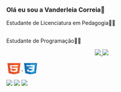 ### Olá eu sou a Vanderleia  Correia👋
Estudante de Licenciatura em Pedagogia🧑‍🎓 
##
 Estudante de Programação🧑‍💻
 <div align="center">
  <a href="https://github.com/vancorreia04">
  <img height="150em" src="https://github-readme-stats.vercel.app/api?username=vancorreia04&show_icons=true&theme=dracula&include_all_commits=true&count_private=true"/>
  <img height="150em" src="https://github-readme-stats.vercel.app/api/top-langs/?username=vancorreia04&layout=compact&langs_count=7&theme=dracula"/>
</div>
<div style="display: inline_block"><br>
 
  <img align="center" alt="Van-HTML" height="30" width="40" src="https://raw.githubusercontent.com/devicons/devicon/master/icons/html5/html5-original.svg">
  <img align="center" alt="Van-CSS" height="30" width="40" src="https://raw.githubusercontent.com/devicons/devicon/master/icons/css3/css3-original.svg">
  
</div>
 
 
<div> 
 
  
 	
 <a href="https://discord.gg/wagxzStdcR" target="_blank"><img src="https://img.shields.io/badge/Discord-7289DA?style=for-the-badge&logo=discord&logoColor=white" target="_blank"></a> 
  <a href = "mailto:contatovancorreia04@gmail.com"><img src="https://img.shields.io/badge/-Gmail-%23333?style=for-the-badge&logo=gmail&logoColor=white" target="_blank"></a>
  <a href="https://www.linkedin.com/in/vancorreia04-45875016a" target="_blank"><img src="https://img.shields.io/badge/-LinkedIn-%230077B5?style=for-the-badge&logo=linkedin&logoColor=white" target="_blank"></a> 
 
 
</div>

